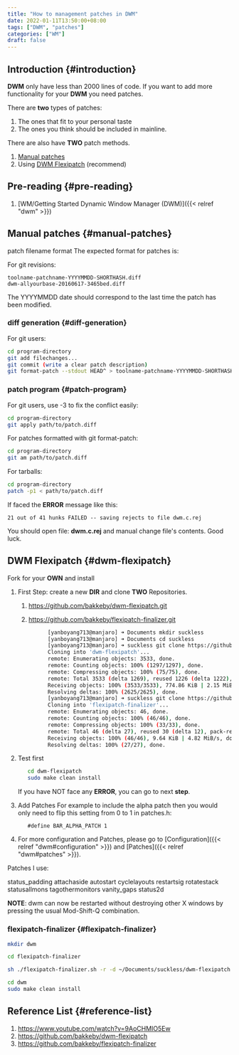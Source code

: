 ```yaml
---
title: "How to management patches in DWM"
date: 2022-01-11T13:50:00+08:00
tags: ["DWM", "patches"]
categories: ["WM"]
draft: false
---
```


## Introduction {#introduction}

**DWM** only have less than 2000 lines of code. If you want to add more functionality for your **DWM** you need patches.

There are **two** types of patches:

1.  The ones that fit to your personal taste
2.  The ones you think should be included in mainline.

There are also have **TWO** patch methods.

1.  [Manual patches](#manual-patches)
2.  Using [DWM Flexipatch](#dwm-flexipatch) (recommend)


## Pre-reading {#pre-reading}

1.  [WM/Getting Started Dynamic Window Manager (DWM)]({{< relref "dwm" >}})


## Manual patches {#manual-patches}

patch filename format
The expected format for patches is:

For git revisions:

```text
toolname-patchname-YYYYMMDD-SHORTHASH.diff
dwm-allyourbase-20160617-3465bed.diff
```

The YYYYMMDD date should correspond to the last time the patch has been modified.


### diff generation {#diff-generation}

For git users:

```bash
cd program-directory
git add filechanges...
git commit (write a clear patch description)
git format-patch --stdout HEAD^ > toolname-patchname-YYYYMMDD-SHORTHASH.diff
```


### patch program {#patch-program}

For git users, use -3 to fix the conflict easily:

```bash
cd program-directory
git apply path/to/patch.diff
```

For patches formatted with git format-patch:

```bash
cd program-directory
git am path/to/patch.diff
```

For tarballs:

```bash
cd program-directory
patch -p1 < path/to/patch.diff
```

If faced the **ERROR** message like this:

```text
21 out of 41 hunks FAILED -- saving rejects to file dwm.c.rej
```

You should open file: **dwm.c.rej** and manual change file's contents. Good luck.


## DWM Flexipatch {#dwm-flexipatch}

Fork for your **OWN** and install

1.  First Step: create a new **DIR** and clone **TWO** Repositories.
    1.  <https://github.com/bakkeby/dwm-flexipatch.git>
    2.  <https://github.com/bakkeby/flexipatch-finalizer.git>

        ```bash
              [yanboyang713@manjaro] ➜ Documents mkdir suckless
              [yanboyang713@manjaro] ➜ Documents cd suckless
              [yanboyang713@manjaro] ➜ suckless git clone https://github.com/bakkeby/dwm-flexipatch.git
              Cloning into 'dwm-flexipatch'...
              remote: Enumerating objects: 3533, done.
              remote: Counting objects: 100% (1297/1297), done.
              remote: Compressing objects: 100% (75/75), done.
              remote: Total 3533 (delta 1269), reused 1226 (delta 1222), pack-reused 2236
              Receiving objects: 100% (3533/3533), 774.86 KiB | 2.15 MiB/s, done.
              Resolving deltas: 100% (2625/2625), done.
              [yanboyang713@manjaro] ➜ suckless git clone https://github.com/bakkeby/flexipatch-finalizer.git
              Cloning into 'flexipatch-finalizer'...
              remote: Enumerating objects: 46, done.
              remote: Counting objects: 100% (46/46), done.
              remote: Compressing objects: 100% (33/33), done.
              remote: Total 46 (delta 27), reused 30 (delta 12), pack-reused 0
              Receiving objects: 100% (46/46), 9.64 KiB | 4.82 MiB/s, done.
              Resolving deltas: 100% (27/27), done.
        ```

2.  Test first

    ```bash
       cd dwm-flexipatch
       sudo make clean install
    ```

    If you have NOT face any **ERROR**, you can go to next **step**.
3.  Add Patches
    For example to include the alpha patch then you would only need to flip this setting from 0 to 1 in patches.h:

    ```text
       #define BAR_ALPHA_PATCH 1
    ```

4.  For more configuration and Patches, please go to [Configuration]({{< relref "dwm#configuration" >}}) and [Patches]({{< relref "dwm#patches" >}}).

Patches I use:

status_padding
attachaside
autostart
cyclelayouts
restartsig
rotatestack
statusallmons
tagothermonitors
vanity_gaps
status2d

**NOTE**:
dwm can now be restarted without destroying other X windows by pressing the usual Mod-Shift-Q combination.


### flexipatch-finalizer {#flexipatch-finalizer}

```bash
mkdir dwm

cd flexipatch-finalizer

sh ./flexipatch-finalizer.sh -r -d ~/Documents/suckless/dwm-flexipatch -o ~/Documents/suckless/dwm

cd dwm
sudo make clean install
```


## Reference List {#reference-list}

1.  <https://www.youtube.com/watch?v=9AoCHMIO5Ew>
2.  <https://github.com/bakkeby/dwm-flexipatch>
3.  <https://github.com/bakkeby/flexipatch-finalizer>
